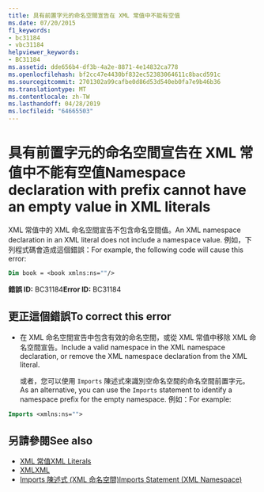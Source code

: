 ```yaml
---
title: 具有前置字元的命名空間宣告在 XML 常值中不能有空值
ms.date: 07/20/2015
f1_keywords:
- bc31184
- vbc31184
helpviewer_keywords:
- BC31184
ms.assetid: dde656b4-df3b-4a2e-8871-4e14832ca778
ms.openlocfilehash: bf2cc47e4430bf832ec52383064611c8bacd591c
ms.sourcegitcommit: 2701302a99cafbe0d86d53d540eb0fa7e9b46b36
ms.translationtype: MT
ms.contentlocale: zh-TW
ms.lasthandoff: 04/28/2019
ms.locfileid: "64665503"
---
```

# <a name="namespace-declaration-with-prefix-cannot-have-an-empty-value-in-xml-literals"></a><span data-ttu-id="5e9d2-102">具有前置字元的命名空間宣告在 XML 常值中不能有空值</span><span class="sxs-lookup"><span data-stu-id="5e9d2-102">Namespace declaration with prefix cannot have an empty value in XML literals</span></span>
<span data-ttu-id="5e9d2-103">XML 常值中的 XML 命名空間宣告不包含命名空間值。</span><span class="sxs-lookup"><span data-stu-id="5e9d2-103">An XML namespace declaration in an XML literal does not include a namespace value.</span></span> <span data-ttu-id="5e9d2-104">例如，下列程式碼會造成這個錯誤：</span><span class="sxs-lookup"><span data-stu-id="5e9d2-104">For example, the following code will cause this error:</span></span>  
  
```vb  
Dim book = <book xmlns:ns=""/>  
```  
  
 <span data-ttu-id="5e9d2-105">**錯誤 ID:** BC31184</span><span class="sxs-lookup"><span data-stu-id="5e9d2-105">**Error ID:** BC31184</span></span>  
  
## <a name="to-correct-this-error"></a><span data-ttu-id="5e9d2-106">更正這個錯誤</span><span class="sxs-lookup"><span data-stu-id="5e9d2-106">To correct this error</span></span>  
  
- <span data-ttu-id="5e9d2-107">在 XML 命名空間宣告中包含有效的命名空間，或從 XML 常值中移除 XML 命名空間宣告。</span><span class="sxs-lookup"><span data-stu-id="5e9d2-107">Include a valid namespace in the XML namespace declaration, or remove the XML namespace declaration from the XML literal.</span></span>  
  
     <span data-ttu-id="5e9d2-108">或者，您可以使用 `Imports` 陳述式來識別空命名空間的命名空間前置字元。</span><span class="sxs-lookup"><span data-stu-id="5e9d2-108">As an alternative, you can use the `Imports` statement to identify a namespace prefix for the empty namespace.</span></span> <span data-ttu-id="5e9d2-109">例如：</span><span class="sxs-lookup"><span data-stu-id="5e9d2-109">For example:</span></span>  
  
```vb  
Imports <xmlns:ns="">  
```  
  
## <a name="see-also"></a><span data-ttu-id="5e9d2-110">另請參閱</span><span class="sxs-lookup"><span data-stu-id="5e9d2-110">See also</span></span>

- [<span data-ttu-id="5e9d2-111">XML 常值</span><span class="sxs-lookup"><span data-stu-id="5e9d2-111">XML Literals</span></span>](../../visual-basic/language-reference/xml-literals/index.md)
- [<span data-ttu-id="5e9d2-112">XML</span><span class="sxs-lookup"><span data-stu-id="5e9d2-112">XML</span></span>](../../visual-basic/programming-guide/language-features/xml/index.md)
- [<span data-ttu-id="5e9d2-113">Imports 陳述式 (XML 命名空間)</span><span class="sxs-lookup"><span data-stu-id="5e9d2-113">Imports Statement (XML Namespace)</span></span>](../../visual-basic/language-reference/statements/imports-statement-xml-namespace.md)
